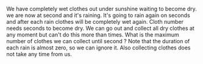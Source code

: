 We have  completely wet clothes out under sunshine waiting to become dry. we are now at second  and it's raining. It's going to rain again on seconds  and after each rain clothes will be completely wet again. Cloth number  needs  seconds to become dry. We can go out and collect all dry clothes at any moment but can't do this more than  times. What is the maximum number of clothes we can collect until second ? Note that the duration of each rain is almost zero, so we can ignore it. Also collecting clothes does not take any time from us.
